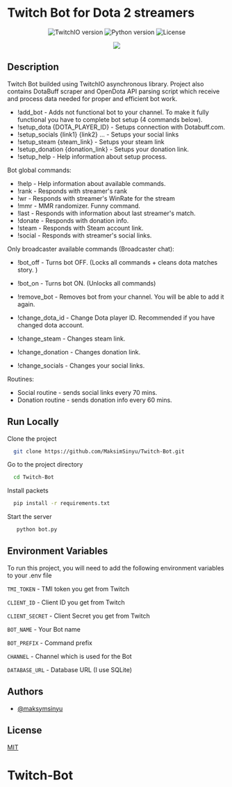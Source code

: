 # Twitch Bot for Dota 2 streamers

<p align="center">
    <img src="https://img.shields.io/badge/TwitchIO%20v.-2.6.0-brightgreen" alt="TwitchIO version">
    <img src="https://img.shields.io/badge/Python-3.9-green" alt="Python version">
    <img src="https://img.shields.io/badge/License-MIT-yellow" alt="License">
</p>
<p align="center">
    <img src="https://about-telegram.ru/wp-content/uploads/2018/03/karina-strimersha-telegram.png">
</p>

## Description


Twitch Bot builded using TwitchIO asynchronous library. Project also contains DotaBuff scraper and OpenDota API parsing script which receive and process data needed for proper and efficient bot work.

- !add_bot - Adds not functional bot to your channel. To make it fully functional you have to complete bot setup (4 commands below).
- !setup_dota {DOTA_PLAYER_ID} - Setups connection with Dotabuff.com. 
- !setup_socials {link1} {link2} ... - Setups your social links
- !setup_steam {steam_link} - Setups your steam link
- !setup_donation {donation_link} - Setups your donation link.
- !setup_help - Help information about setup process.


Bot global commands:

- !help - Help information about available commands.
- !rank - Responds with streamer's rank
- !wr - Responds with streamer's WinRate for the stream
- !mmr - MMR randomizer. Funny command.
- !last - Responds with information about last streamer's match.
- !donate - Responds with donation info.
- !steam - Responds with Steam account link.
- !social - Responds with streamer's social links.

Only broadcaster available commands (Broadcaster chat):
- !bot_off - Turns bot OFF. (Locks all commands + cleans dota matches story. )
- !bot_on - Turns bot ON. (Unlocks all commands)
- !remove_bot - Removes bot from your channel. You will be able to add it again.

- !change_dota_id - Change Dota player ID. Recommended if you have changed dota account.
- !change_steam - Changes steam link.
- !change_donation - Changes donation link.
- !change_socials - Changes your social links.


Routines:

- Social routine - sends social links every 70 mins.
- Donation routine - sends donation info every 60 mins.


## Run Locally

Clone the project

```bash
  git clone https://github.com/MaksimSinyu/Twitch-Bot.git
```

Go to the project directory

```bash
  cd Twitch-Bot
```

Install packets

```bash
  pip install -r requirements.txt
```

Start the server

```bash
   python bot.py
```

## Environment Variables

To run this project, you will need to add the following environment variables to your .env file

`TMI_TOKEN` - TMI token you get from Twitch

`CLIENT_ID` - Client ID you get from Twitch

`CLIENT_SECRET` - Client Secret you get from Twitch

`BOT_NAME` - Your Bot name

`BOT_PREFIX` - Command prefix 

`CHANNEL` - Channel which is used for the Bot

`DATABASE_URL` - Database URL (I use SQLite)



## Authors

- [@maksymsinyu](https://www.github.com/maksymsinyu)


## License

[MIT](https://choosealicense.com/licenses/mit/)
# Twitch-Bot
